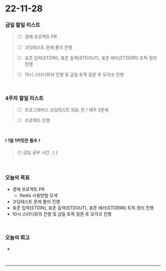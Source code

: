 # 22-11-28

### 금일 할일 리스트
> - [ ]  경매 프로젝트 PR
>
> - [ ]  코딩테스트 문제 풀이 진행
>
> - [ ]  표준 입력(STDIN), 표준 출력(STDOUT), 표준 에러(STDERR) 토픽 정리 진행
>
> - [ ]  10시 스터디회의 진행 및 금일 토픽 질문 후 모각코 진행


<br/>

### 4주차 할일 리스트  

> - [ ]  프로그래머스 코딩테스트 SQL 문 / 매주 2문제  
>
> - [ ]  프로젝트 진행

<br/>

❗ **1일 1커밋은 필수** ❗
> 🕒 금일 공부 시간 : [  ]
  
<br/>

### 오늘의 목표
- 경매 프로젝트 PR
    - Redis 사용방법 모색
- 코딩테스트 문제 풀이 진행
- 표준 입력(STDIN), 표준 출력(STDOUT), 표준 에러(STDERR) 토픽 정리 진행
- 10시 스터디회의 진행 및 금일 토픽 질문 후 모각코 진행

<br>

### 오늘의 회고
- 

<br/>

------------  